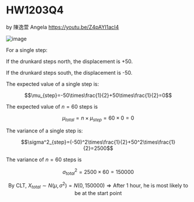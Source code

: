 # HW1203Q4

by 陳逸萱 Angela https://youtu.be/Z4pAYI1acI4
 
![image](https://github.com/user-attachments/assets/c80d25ae-2f51-462d-9906-5029792610c2)

For a single step:

If the drunkard steps north, the displacement is +50.

If the drunkard steps south, the displacement is -50.

The expected value of a single step is:

$$\mu_{step}=-50\times\frac{1}{2}+50\times\frac{1}{2}=0$$

The expected value of $n=60$ steps is

$$\mu_{total}=n\times\mu_{step}=60\times0=0$$

The variance of a single step is:

$$\sigma^2_{step}=(-50)^2\times\frac{1}{2}+50^2\times\frac{1}{2}=2500$$

The variance of $n=60$ steps is

$$\sigma^2_{total}=2500\times60=150000$$

$$\text{By CLT, }X_{total}\sim N(\mu, \sigma^2)=N(0, 150000)\Rightarrow \text{After 1 hour, he is most likely to be at the start point}$$
